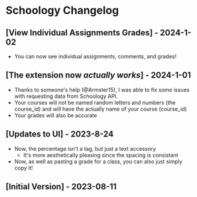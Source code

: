 # Schoology Changelog

## [View Individual Assignments Grades] - 2024-1-02
- You can now see individual assignments, comments, and grades!

## [The extension now *actually works*] - 2024-1-01
- Thanks to someone's help (@Armster15), I was able to fix some issues with requesting data from Schoology API.
- Your courses will not be named random letters and numbers (the course_id) and will have the actually name of your course (course_id)
- Your grades will also be accurate

## [Updates to UI] - 2023-8-24
- Now, the percentage isn't a tag, but just a text accessory
    - It's more aesthetically pleasing since the spacing is consistant
- Now, as well as pasting a grade for a class, you can also just simply copy it!

## [Initial Version] - 2023-08-11